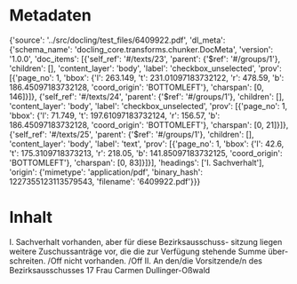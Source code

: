 # Metadaten
{'source': '../src/docling/test_files/6409922.pdf', 'dl_meta': {'schema_name': 'docling_core.transforms.chunker.DocMeta', 'version': '1.0.0', 'doc_items': [{'self_ref': '#/texts/23', 'parent': {'$ref': '#/groups/1'}, 'children': [], 'content_layer': 'body', 'label': 'checkbox_unselected', 'prov': [{'page_no': 1, 'bbox': {'l': 263.149, 't': 231.01097183732122, 'r': 478.59, 'b': 186.45097183732128, 'coord_origin': 'BOTTOMLEFT'}, 'charspan': [0, 146]}]}, {'self_ref': '#/texts/24', 'parent': {'$ref': '#/groups/1'}, 'children': [], 'content_layer': 'body', 'label': 'checkbox_unselected', 'prov': [{'page_no': 1, 'bbox': {'l': 71.749, 't': 197.61097183732124, 'r': 156.57, 'b': 186.45097183732128, 'coord_origin': 'BOTTOMLEFT'}, 'charspan': [0, 21]}]}, {'self_ref': '#/texts/25', 'parent': {'$ref': '#/groups/1'}, 'children': [], 'content_layer': 'body', 'label': 'text', 'prov': [{'page_no': 1, 'bbox': {'l': 42.6, 't': 175.3109718373213, 'r': 218.05, 'b': 141.85097183732125, 'coord_origin': 'BOTTOMLEFT'}, 'charspan': [0, 83]}]}], 'headings': ['I. Sachverhalt'], 'origin': {'mimetype': 'application/pdf', 'binary_hash': 1227355123113579543, 'filename': '6409922.pdf'}}}

# Inhalt
I. Sachverhalt
vorhanden, aber für diese Bezirksausschuss- sitzung liegen weitere Zuschussanträge vor, die die zur Verfügung stehende Summe über- schreiten. /Off
nicht vorhanden. /Off
II. An den/die Vorsitzende/n des Bezirksausschusses 17 Frau Carmen Dullinger-Oßwald